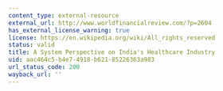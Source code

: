```yaml
---
content_type: external-resource
external_url: http://www.worldfinancialreview.com/?p=2604
has_external_license_warning: true
license: https://en.wikipedia.org/wiki/All_rights_reserved
status: valid
title: A System Perspective on India's Healthcare Industry
uid: aac464c5-b4e7-4918-b621-85226363a983
url_status_code: 200
wayback_url: ''
---
```


